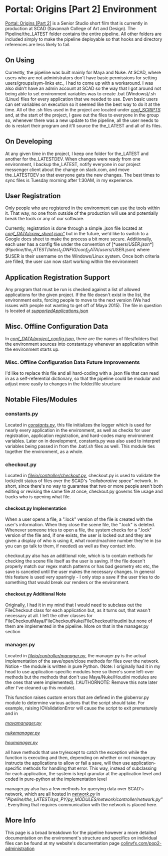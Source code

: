 # Portal: Origins [Part 2] Environment
[Portal: Origins [Part 2]](https://www.kickstarter.com/projects/msmmotionpictures/portal-origins-part-2) is a Senior Studio short film that is currently in
production at SCAD (Savannah College of Art and Design). The
Pipeline/the_LATEST folder contains the entire pipeline. All other folders are
included simply to make the pipeline deployable so that hooks and directory
references are less likely to fail.

## On Using
Currently, the pipeline was built mainly for Maya and Nuke. At SCAD, where
users who are not administrators don't have basic permissions for setting
users/groups/sym-links etc., I had to come up with a workaround. I was also
didn't have an admin account at SCAD so the way that I got around not being
able to set environment variables was to create .bat (Windows)/.sh (Linux)
files for every application that we needed to use. Even basic users can set
variables on execution so it seemed like the best way to do it at the time. All
of the .sh files used in the project are located under
[*conf_SCRIPTS*](Pipeline/the_LATEST/latest_CONFIG/conf_SCRIPTS) and, at the
start of the project, I gave out the files to everyone in the group so,
whenever there was a new update to the pipeline, all the user needs to do is
restart their program and it'll source the the_LATEST and all of its files.

## On Developing
At any given time in the project, I keep one folder for the_LATEST and another
for the_LATESTDEV. When changes were ready from one environment, I backup
the_LATEST, notify everyone in our project messenger client about the change on
slack.com, and move the_LATESTDEV so that everyone gets the new changes. The
best times to sync files is Tuesday morning after 1:30AM, in my experience.

## User Registration
Only people who are registered in the environment can use the tools within it.
That way, no one from outside of the production will use and potentially break
the tools or any of our software.

Currently, registration is done through a simple .json file located at
[*conf_DATA/crew_sheet.json"*](Pipeline/the_LATEST/latest_CONFIG/conf_DATA/crew_sheet.json)
but in the future, we'd like to switch to a Google docs sheet to make the
process a bit more secure. Additionally, each user has a config file under the
convention of
[*users/$USER.json*](Pipeline/the_LATEST/latest_CONFIG/conf_DATA/users/$USER.json)
where $USER is their username on the Windows/Linux system. Once both criteria
are filled, the user can now start working within the environment

## Application Registration Support
Any program that must be run is checked against a list of allowed applications
for the given project. If the file doesn't exist in the list, the environment
exits, forcing people to move to the next version (We had issues with people
not wanting to get off of Maya 2015). The file in question is located at
[*supportedApplications.json*](Pipeline/the_LATEST/latest_CONFIG/supportedApplications.json)


## Misc. Offline Configuration Data
In [*conf_DATA/project_config.json*](Pipeline/the_LATEST/latest_CONFIG/conf_DATA/project_config.json),
there are the names of files/folders that the environment sources into
constants.py whenever an application within the environment starts up.

### Misc. Offline Configuration Data Future Improvements
I'd like to replace this file and all hard-coding with a .json file that can
read in as a self-referential dictionary, so that the pipeline could be modular
and adjust more easily to changes in the folder/file structure

## Notable Files/Modules
### constants.py
Located in
[*constants.py*](Pipeline/the_LATEST/sys_PY/py_MODULES/constants/model/constants.py),
this file initializes the logger which is used for nearly every application
in the environment, as well as checks for user registration, application
registration, and hard-codes many environment variables. Later on in
development, constants.py was also used to interpret variables being passed
in from the .bat/.sh files as well. This module ties together the environment,
as a whole.

### checkout.py
Located in
[*fileio/controller/checkout.py*](Pipeline/the_LATEST/sys_PY/py_MODULES/fileio/controller/checkout.py),
checkout.py is used to validate the lock/edit status of files over the SCAD's
*"collaborative space"* network. In short, since there's no way to guarantee
that two or more people aren't both editing or revising the same file at once,
checkout.py governs file usage and tracks who is opening what file.

#### checkout.py Implementation
When a user opens a file, a ".lock" version of the file is created with the
user's information. When they close the scene file, the ".lock" is deleted.
Whenever someone tries to open a file, the system checks for a ".lock" version
of the file and, if one exists, the user is locked out and they are given a
display of who is using it, what room/machine number they're in (so you can go
talk to them, if needed) as well as they contact info.

checkout.py also has an additional role, which is to contain methods for
checking the scene file itself as the user is saving. If the file doesn't
properly match our regex match patterns or has bad geometry etc etc, the save
is canceled until the user makes the necessary changes. In general this feature
is used very sparingly - I only stop a save if the user tries to do something
that would break our renders or the environment.

#### checkout.py Additional Note
Originally, I had it in my mind that I would need to subclass out the
FileCheckout class for each application but, as it turns out, that wasn't
necessary at all. I left the other classes for
FileCheckoutMaya/FileCheckoutNuke/FileCheckoutHoudini but none of them are
implemented in the pipeline. More on that in the manager.py section

### manager.py
Located in
[*fileio/controller/manager.py*](Pipeline/the_LATEST/sys_PY/py_MODULES/fileio/controller/manager.py),
the manager.py is the actual implementation of the save/open/close methods for
files over the network. Notice - the module is written in pure Python. (Note: I
originally had it in my head to use application-specific modules here so
there's some left-over methods but the methods that don't use Maya/Nuke/Houdini
modules are the ones that were implemented). (:AUTHORNOTE: Remove this note
later after I've cleaned up this module).

This function raises custom errors that are defined in the globerror.py module
to determine various actions that the script should take. For example, raising
IOValidationError will cause the script to exit prematurely and in

[*mayamanager.py*](Pipeline/the_LATEST/latest_MAYA/maya_SCRIPTS/mayamanager.py)

[*nukemanager.py*](Pipeline/the_LATEST/latest_NUKE/nuke_SCRIPTS/nukemanager.py)

[*houmanager.py*](Pipeline/the_LATEST/latest_HOU/hou_SCRIPTS/houmanager.py)

all have methods that use try/except to catch the exception while the function
is executing and then, depending on whether or not manager.py instructs the
applications to allow or fail a save, will then use application-specific
methods for handling that error. This way, instead of subclassing for each
application, the system is kept granular at the application level and coded
in pure-python at the implementation level

manager.py also has a few methods for querying data over SCAD's network, which
are all hosted in
[*network.py*](Pipeline/the_LATEST/sys_PY/py_MODULES/network/controller/network.py)
in *"Pipeline/the_LATEST/sys_PY/py_MODULES/network/controller/network.py"*.
Everything that requires communication with the network is placed here.

## More Info
This page is a broad breakdown for the pipeline however a more detailed
documentation on the environment's structure and specifics on individual files
can be found at my website's documentation page
[colinvfx.com/pop2-administration](http://colinvfx.com/wp-content/themes/thesis/docs/wip/administration.html)

